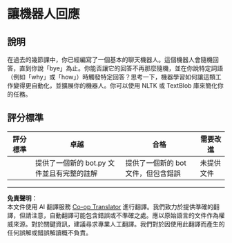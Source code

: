 <!--
CO_OP_TRANSLATOR_METADATA:
{
  "original_hash": "2efc4c2aba5ed06c780c05539c492ae3",
  "translation_date": "2025-09-03T18:50:19+00:00",
  "source_file": "6-NLP/2-Tasks/assignment.md",
  "language_code": "tw"
}
-->
# 讓機器人回應

## 說明

在過去的幾節課中，你已經編寫了一個基本的聊天機器人。這個機器人會隨機回答，直到你說「bye」為止。你能否讓它的回答不再那麼隨機，並在你說特定詞語（例如「why」或「how」）時觸發特定回答？思考一下，機器學習如何讓這類工作變得更自動化，並擴展你的機器人。你可以使用 NLTK 或 TextBlob 庫來簡化你的任務。

## 評分標準

| 評分標準 | 卓越                                             | 合格                                             | 需要改進               |
| -------- | --------------------------------------------- | ------------------------------------------------ | ----------------------- |
|          | 提供了一個新的 bot.py 文件並且有完整的註解       | 提供了一個新的 bot 文件，但包含錯誤               | 未提供文件             |

---

**免責聲明**：  
本文件使用 AI 翻譯服務 [Co-op Translator](https://github.com/Azure/co-op-translator) 進行翻譯。我們致力於提供準確的翻譯，但請注意，自動翻譯可能包含錯誤或不準確之處。應以原始語言的文件作為權威來源。對於關鍵資訊，建議尋求專業人工翻譯。我們對於因使用此翻譯而產生的任何誤解或錯誤解讀概不負責。